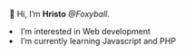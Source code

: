 👋 Hi, I’m <b>Hristo</b> <i>@Foxyball.</i> 
<li>I’m interested in Web development</li>
<li>I’m currently learning Javascript and PHP</li>

<!---
Foxyball/Foxyball is a ✨ special ✨ repository because its `README.md` (this file) appears on your GitHub profile.
You can click the Preview link to take a look at your changes.
--->
